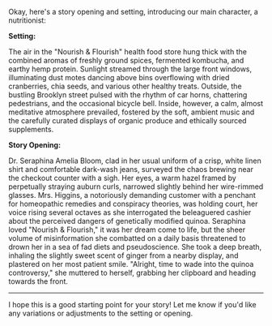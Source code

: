 Okay, here's a story opening and setting, introducing our main character, a nutritionist:

**Setting:**

The air in the "Nourish & Flourish" health food store hung thick with the combined aromas of freshly ground spices, fermented kombucha, and earthy hemp protein. Sunlight streamed through the large front windows, illuminating dust motes dancing above bins overflowing with dried cranberries, chia seeds, and various other healthy treats. Outside, the bustling Brooklyn street pulsed with the rhythm of car horns, chattering pedestrians, and the occasional bicycle bell. Inside, however, a calm, almost meditative atmosphere prevailed, fostered by the soft, ambient music and the carefully curated displays of organic produce and ethically sourced supplements.

**Story Opening:**

Dr. Seraphina Amelia Bloom, clad in her usual uniform of a crisp, white linen shirt and comfortable dark-wash jeans, surveyed the chaos brewing near the checkout counter with a sigh. Her eyes, a warm hazel framed by perpetually straying auburn curls, narrowed slightly behind her wire-rimmed glasses. Mrs. Higgins, a notoriously demanding customer with a penchant for homeopathic remedies and conspiracy theories, was holding court, her voice rising several octaves as she interrogated the beleaguered cashier about the perceived dangers of genetically modified quinoa. Seraphina loved "Nourish & Flourish," it was her dream come to life, but the sheer volume of misinformation she combatted on a daily basis threatened to drown her in a sea of fad diets and pseudoscience. She took a deep breath, inhaling the slightly sweet scent of ginger from a nearby display, and plastered on her most patient smile. "Alright, time to wade into the quinoa controversy," she muttered to herself, grabbing her clipboard and heading towards the front.

---

I hope this is a good starting point for your story! Let me know if you'd like any variations or adjustments to the setting or opening.
